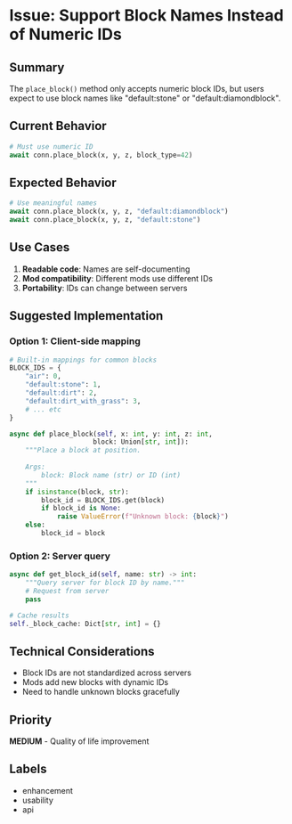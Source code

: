 # Issue: Support Block Names Instead of Numeric IDs

## Summary
The `place_block()` method only accepts numeric block IDs, but users expect to use block names like "default:stone" or "default:diamondblock".

## Current Behavior
```python
# Must use numeric ID
await conn.place_block(x, y, z, block_type=42)
```

## Expected Behavior
```python
# Use meaningful names
await conn.place_block(x, y, z, "default:diamondblock")
await conn.place_block(x, y, z, "default:stone")
```

## Use Cases
1. **Readable code**: Names are self-documenting
2. **Mod compatibility**: Different mods use different IDs
3. **Portability**: IDs can change between servers

## Suggested Implementation

### Option 1: Client-side mapping
```python
# Built-in mappings for common blocks
BLOCK_IDS = {
    "air": 0,
    "default:stone": 1,
    "default:dirt": 2,
    "default:dirt_with_grass": 3,
    # ... etc
}

async def place_block(self, x: int, y: int, z: int, 
                     block: Union[str, int]):
    """Place a block at position.
    
    Args:
        block: Block name (str) or ID (int)
    """
    if isinstance(block, str):
        block_id = BLOCK_IDS.get(block)
        if block_id is None:
            raise ValueError(f"Unknown block: {block}")
    else:
        block_id = block
```

### Option 2: Server query
```python
async def get_block_id(self, name: str) -> int:
    """Query server for block ID by name."""
    # Request from server
    pass

# Cache results
self._block_cache: Dict[str, int] = {}
```

## Technical Considerations
- Block IDs are not standardized across servers
- Mods add new blocks with dynamic IDs
- Need to handle unknown blocks gracefully

## Priority
**MEDIUM** - Quality of life improvement

## Labels
- enhancement
- usability
- api